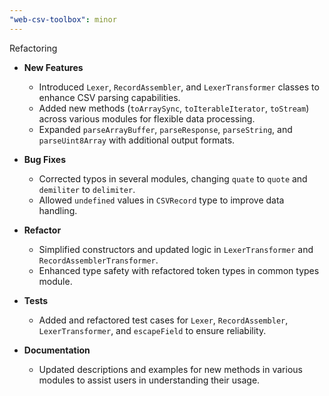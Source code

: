 ```yaml
---
"web-csv-toolbox": minor
---
```


Refactoring

- **New Features**
  - Introduced `Lexer`, `RecordAssembler`, and `LexerTransformer` classes to enhance CSV parsing capabilities.
  - Added new methods (`toArraySync`, `toIterableIterator`, `toStream`) across various modules for flexible data processing.
  - Expanded `parseArrayBuffer`, `parseResponse`, `parseString`, and `parseUint8Array` with additional output formats.

- **Bug Fixes**
  - Corrected typos in several modules, changing `quate` to `quote` and `demiliter` to `delimiter`.
  - Allowed `undefined` values in `CSVRecord` type to improve data handling.

- **Refactor**
  - Simplified constructors and updated logic in `LexerTransformer` and `RecordAssemblerTransformer`.
  - Enhanced type safety with refactored token types in common types module.

- **Tests**
  - Added and refactored test cases for `Lexer`, `RecordAssembler`, `LexerTransformer`, and `escapeField` to ensure reliability.

- **Documentation**
  - Updated descriptions and examples for new methods in various modules to assist users in understanding their usage.
